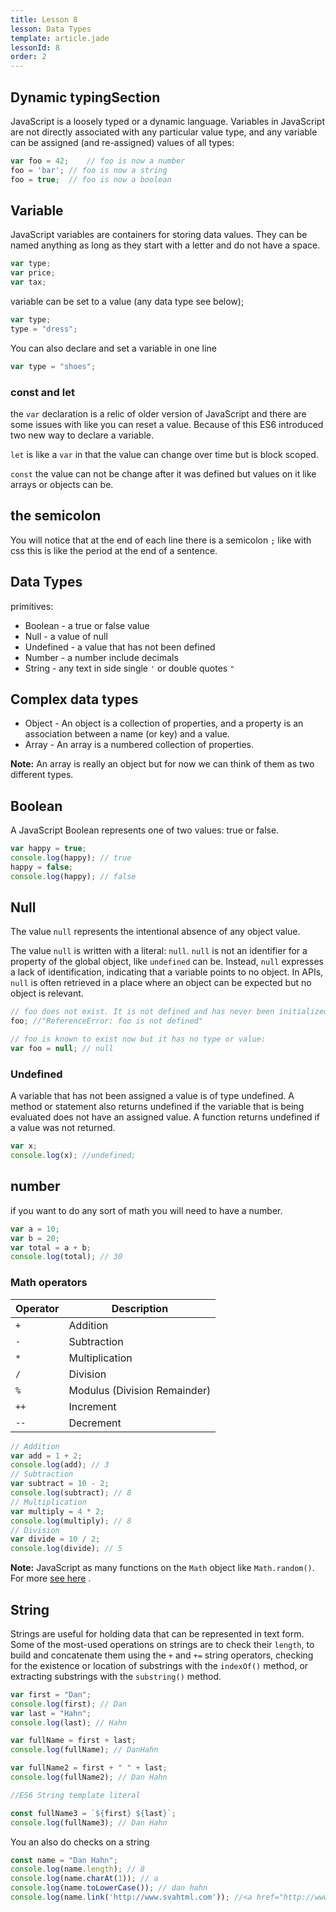 ```yaml
---
title: Lesson 8
lesson: Data Types
template: article.jade
lessonId: 8
order: 2
---
```


## Dynamic typingSection
JavaScript is a loosely typed or a dynamic language. Variables in JavaScript are not directly associated with any particular value type, and any variable can be assigned (and re-assigned) values of all types:

```javascript
var foo = 42;    // foo is now a number
foo = 'bar'; // foo is now a string
foo = true;  // foo is now a boolean
```

## Variable

JavaScript variables are containers for storing data values.  They can be named anything as long as they start with a letter and do not have a space.

```javascript
var type;
var price;
var tax;
```

variable can be set to a value (any data type see below);

```javascript
var type;
type = "dress";
```

You can also declare and set a variable in one line

```javascript
var type = "shoes";
```

### const and let

the `var` declaration is a relic of older version of JavaScript and there are some issues with like you can reset a value.  Because of this ES6 introduced two new way to declare a variable.

`let` is like a `var` in that the value can change over time but is block scoped.

`const` the value can not be change after it was defined but values on it like arrays or objects can be.

## the semicolon

You will notice that at the end of each line there is a semicolon `;` like with css this is like the period at the end of a sentence.

## Data Types

primitives:

* Boolean - a true or false value
* Null - a value of null
* Undefined - a value that has not been defined
* Number - a number include decimals
* String - any text in side single `'` or double quotes `"`

## Complex data types

* Object - An object is a collection of properties, and a property is an association between a name (or key) and a value.
* Array - An array is a numbered collection of properties.

**Note:** An array is really an object but for now we can think of them as two different types.

## Boolean

A JavaScript Boolean represents one of two values: true or false.

```javascript
var happy = true;
console.log(happy); // true
happy = false;
console.log(happy); // false
```

## Null

The value `null` represents the intentional absence of any object value.

The value `null` is written with a literal: `null`. `null` is not an identifier for a property of the global object, like `undefined` can be. Instead, `null` expresses a lack of identification, indicating that a variable points to no object. In APIs, `null` is often retrieved in a place where an object can be expected but no object is relevant.

```javascript
// foo does not exist. It is not defined and has never been initialized:
foo; //"ReferenceError: foo is not defined"

// foo is known to exist now but it has no type or value:
var foo = null; // null
```

### Undefined

A variable that has not been assigned a value is of type undefined. A method or statement also returns undefined if the variable that is being evaluated does not have an assigned value. A function returns undefined if a value was not returned.

```javascript
var x;
console.log(x); //undefined;
```

## number

if you want to do any sort of math you will need to have a number.

```javascript
var a = 10;
var b = 20;
var total = a + b;
console.log(total); // 30
```

### Math operators

Operator | Description
---|---
`+` | Addition
`-` | Subtraction
`*` | Multiplication
`/` | Division
`%` | Modulus (Division Remainder)
`++` | Increment
`--` | Decrement

```javascript
// Addition
var add = 1 + 2;
console.log(add); // 3
// Subtraction
var subtract = 10 - 2;
console.log(subtract); // 8
// Multiplication
var multiply = 4 * 2;
console.log(multiply); // 8
// Division
var divide = 10 / 2;
console.log(divide); // 5
```

**Note:** JavaScript as many functions on the `Math` object like `Math.random()`.  For more [see here](https://developer.mozilla.org/en-US/docs/Web/JavaScript/Reference/Global_Objects/Math8) .

## String

Strings are useful for holding data that can be represented in text form. Some of the most-used operations on strings are to check their `length`, to build and concatenate them using the `+` and `+=` string operators, checking for the existence or location of substrings with the `indexOf()` method, or extracting substrings with the `substring()` method.

```javascript
var first = "Dan";
console.log(first); // Dan
var last = "Hahn";
console.log(last); // Hahn

var fullName = first + last;
console.log(fullName); // DanHahn

var fullName2 = first + " " + last;
console.log(fullName2); // Dan Hahn

//ES6 String template literal

const fullName3 = `${first} ${last}`;
console.log(fullName3); // Dan Hahn
```

You an also do checks on a string

```javascript
const name = "Dan Hahn";
console.log(name.length); // 8
console.log(name.charAt(1)); // a
console.log(name.toLowerCase()); // dan hahn
console.log(name.link('http://www.svahtml.com')); //<a href="http://www.google.com">Dan Hahn</a>
```

